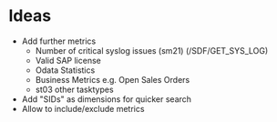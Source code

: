 # Ideas

- Add further metrics
  - Number of critical syslog issues (sm21) (/SDF/GET_SYS_LOG)
  - Valid SAP license
  - Odata Statistics
  - Business Metrics e.g. Open Sales Orders
  - st03 other tasktypes
- Add "SIDs" as dimensions for quicker search
- Allow to include/exclude metrics